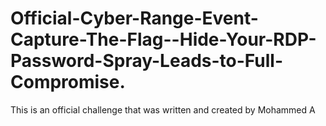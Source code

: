 # Official-Cyber-Range-Event-Capture-The-Flag--Hide-Your-RDP-Password-Spray-Leads-to-Full-Compromise.
This is an official challenge that was written and created by Mohammed A
